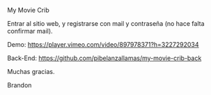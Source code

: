 My Movie Crib

Entrar al sitio web, y registrarse con mail y contraseña (no hace falta confirmar mail).

Demo: https://player.vimeo.com/video/897978371?h=3227292034

Back-End: https://github.com/pibelanzallamas/my-movie-crib-back

Muchas gracias.

Brandon
